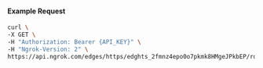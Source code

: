 <!-- Code generated for API Clients. DO NOT EDIT. -->

#### Example Request

```bash
curl \
-X GET \
-H "Authorization: Bearer {API_KEY}" \
-H "Ngrok-Version: 2" \
https://api.ngrok.com/edges/https/edghts_2fmnz4epo0o7pkmk8HMgeJPkbEP/routes/edghtsrt_2fmnz1vIXT5TxxaQeUH4751bq8Y/compression
```
